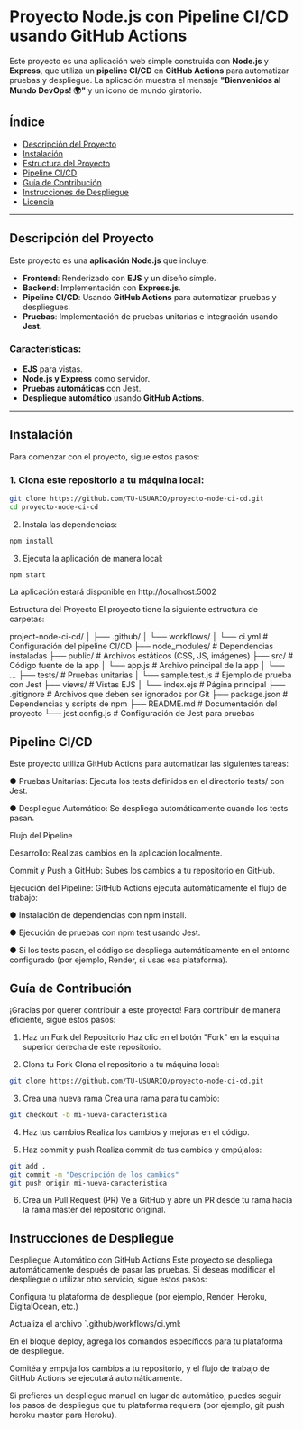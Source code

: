 # Proyecto Node.js con Pipeline CI/CD usando GitHub Actions

Este proyecto es una aplicación web simple construida con **Node.js** y **Express**, que utiliza un **pipeline CI/CD** en **GitHub Actions** para automatizar pruebas y despliegue. La aplicación muestra el mensaje **"Bienvenidos al Mundo DevOps! 🌍"** y un icono de mundo giratorio.

## Índice

- [Descripción del Proyecto](#descripción-del-proyecto)
- [Instalación](#instalación)
- [Estructura del Proyecto](#estructura-del-proyecto)
- [Pipeline CI/CD](#pipeline-cicd)
- [Guía de Contribución](#guía-de-contribución)
- [Instrucciones de Despliegue](#instrucciones-de-despliegue)
- [Licencia](#licencia)

---

## Descripción del Proyecto

Este proyecto es una **aplicación Node.js** que incluye:

- **Frontend**: Renderizado con **EJS** y un diseño simple.
- **Backend**: Implementación con **Express.js**.
- **Pipeline CI/CD**: Usando **GitHub Actions** para automatizar pruebas y despliegues.
- **Pruebas**: Implementación de pruebas unitarias e integración usando **Jest**.

### Características:

- **EJS** para vistas.
- **Node.js y Express** como servidor.
- **Pruebas automáticas** con Jest.
- **Despliegue automático** usando **GitHub Actions**.

---

## Instalación

Para comenzar con el proyecto, sigue estos pasos:

### 1. Clona este repositorio a tu máquina local:

```bash
git clone https://github.com/TU-USUARIO/proyecto-node-ci-cd.git
cd proyecto-node-ci-cd
```

2. Instala las dependencias:
   
```bash
npm install
```

3. Ejecuta la aplicación de manera local:
   
```bash
npm start
```

La aplicación estará disponible en http://localhost:5002

Estructura del Proyecto
El proyecto tiene la siguiente estructura de carpetas:

project-node-ci-cd/
│
├── .github/
│   └── workflows/
│       └── ci.yml            # Configuración del pipeline CI/CD
├── node_modules/              # Dependencias instaladas
├── public/                    # Archivos estáticos (CSS, JS, imágenes)
├── src/                       # Código fuente de la app
│   └── app.js                 # Archivo principal de la app
│   └── ...
├── tests/                     # Pruebas unitarias
│   └── sample.test.js         # Ejemplo de prueba con Jest
├── views/                     # Vistas EJS
│   └── index.ejs              # Página principal
├── .gitignore                 # Archivos que deben ser ignorados por Git
├── package.json               # Dependencias y scripts de npm
├── README.md                  # Documentación del proyecto
└── jest.config.js             # Configuración de Jest para pruebas

## Pipeline CI/CD

Este proyecto utiliza GitHub Actions para automatizar las siguientes tareas:

● Pruebas Unitarias: Ejecuta los tests definidos en el directorio tests/ con Jest.

● Despliegue Automático: Se despliega automáticamente cuando los tests pasan.

Flujo del Pipeline

Desarrollo: Realizas cambios en la aplicación localmente.

Commit y Push a GitHub: Subes los cambios a tu repositorio en GitHub.

Ejecución del Pipeline: GitHub Actions ejecuta automáticamente el flujo de trabajo:

● Instalación de dependencias con npm install.

● Ejecución de pruebas con npm test usando Jest.

● Si los tests pasan, el código se despliega automáticamente en el entorno configurado (por ejemplo, Render, si usas esa plataforma).

## Guía de Contribución

¡Gracias por querer contribuir a este proyecto! Para contribuir de manera eficiente, sigue estos pasos:

1. Haz un Fork del Repositorio
Haz clic en el botón "Fork" en la esquina superior derecha de este repositorio.

2. Clona tu Fork
Clona el repositorio a tu máquina local:

```bash
git clone https://github.com/TU-USUARIO/proyecto-node-ci-cd.git
```

3. Crea una nueva rama
Crea una rama para tu cambio:

```bash
git checkout -b mi-nueva-caracteristica
```

4. Haz tus cambios
Realiza los cambios y mejoras en el código.

5. Haz commit y push
Realiza commit de tus cambios y empújalos:

```bash
git add .
git commit -m "Descripción de los cambios"
git push origin mi-nueva-caracteristica
```

6. Crea un Pull Request (PR)
Ve a GitHub y abre un PR desde tu rama hacia la rama master del repositorio original.

## Instrucciones de Despliegue

Despliegue Automático con GitHub Actions
Este proyecto se despliega automáticamente después de pasar las pruebas. Si deseas modificar el despliegue o utilizar otro servicio, sigue estos pasos:

Configura tu plataforma de despliegue (por ejemplo, Render, Heroku, DigitalOcean, etc.)

Actualiza el archivo `.github/workflows/ci.yml:

En el bloque deploy, agrega los comandos específicos para tu plataforma de despliegue.

Comitéa y empuja los cambios a tu repositorio, y el flujo de trabajo de GitHub Actions se ejecutará automáticamente.

Si prefieres un despliegue manual en lugar de automático, puedes seguir los pasos de despliegue que tu plataforma requiera (por ejemplo, git push heroku master para Heroku).
